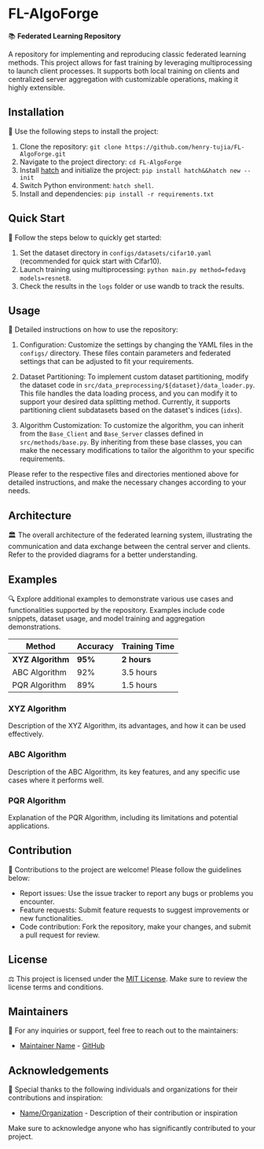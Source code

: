 # FL-AlgoForge

📚 **Federated Learning Repository**

A repository for implementing and reproducing classic federated learning methods. This project allows for fast training by leveraging multiprocessing to launch client processes. It supports both local training on clients and centralized server aggregation with customizable operations, making it highly extensible.

## Installation

🔧 Use the following steps to install the project:

1. Clone the repository: `git clone https://github.com/henry-tujia/FL-AlgoForge.git`
2. Navigate to the project directory: `cd FL-AlgoForge`
3. Install [hatch](https://github.com/pypa/hatch) and initialize the project: `pip install hatch&&hatch new --init`
4. Switch Python environment: `hatch shell`.
5. Install  and dependencies: `pip install -r requirements.txt`

## Quick Start

🚀 Follow the steps below to quickly get started:

1. Set the dataset directory in `configs/datasets/cifar10.yaml` (recommended for quick start with Cifar10).
2. Launch training using multiprocessing: `python main.py method=fedavg models=resnet8`.
3. Check the results in the `logs` folder or use wandb to track the results.


## Usage

📘 Detailed instructions on how to use the repository:

1. Configuration: Customize the settings by changing the YAML files in the `configs/` directory. These files contain parameters and federated settings that can be adjusted to fit your requirements.

2. Dataset Partitioning: To implement custom dataset partitioning, modify the dataset code in `src/data_preprocessing/${dataset}/data_loader.py`. This file handles the data loading process, and you can modify it to support your desired data splitting method. Currently, it supports partitioning client subdatasets based on the dataset's indices (`idxs`).

3. Algorithm Customization: To customize the algorithm, you can inherit from the `Base_Client` and `Base_Server` classes defined in `src/methods/base.py`. By inheriting from these base classes, you can make the necessary modifications to tailor the algorithm to your specific requirements.

Please refer to the respective files and directories mentioned above for detailed instructions, and make the necessary changes according to your needs.

## Architecture

🏛️ The overall architecture of the federated learning system, illustrating the communication and data exchange between the central server and clients. Refer to the provided diagrams for a better understanding.

## Examples

🔍 Explore additional examples to demonstrate various use cases and functionalities supported by the repository. Examples include code snippets, dataset usage, and model training and aggregation demonstrations.

| Method          | Accuracy | Training Time |
|-----------------|----------|---------------|
| **XYZ Algorithm** | **95%**  | **2 hours**   |
| ABC Algorithm   | 92%      | 3.5 hours     |
| PQR Algorithm   | 89%      | 1.5 hours     |

### XYZ Algorithm

Description of the XYZ Algorithm, its advantages, and how it can be used effectively.

### ABC Algorithm

Description of the ABC Algorithm, its key features, and any specific use cases where it performs well.

### PQR Algorithm

Explanation of the PQR Algorithm, including its limitations and potential applications.

## Contribution

🤝 Contributions to the project are welcome! Please follow the guidelines below:

- Report issues: Use the issue tracker to report any bugs or problems you encounter.
- Feature requests: Submit feature requests to suggest improvements or new functionalities.
- Code contribution: Fork the repository, make your changes, and submit a pull request for review.

## License

⚖️ This project is licensed under the [MIT License](LICENSE.md). Make sure to review the license terms and conditions.

## Maintainers

👥 For any inquiries or support, feel free to reach out to the maintainers:

- [Maintainer Name](mailto:maintainer@example.com) - [GitHub](https://github.com/maintainer)

## Acknowledgements

🙏 Special thanks to the following individuals and organizations for their contributions and inspiration:

- [Name/Organization](https://github.com/example) - Description of their contribution or inspiration

Make sure to acknowledge anyone who has significantly contributed to your project.